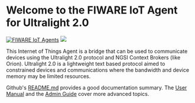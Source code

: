 # Welcome to the FIWARE IoT Agent for Ultralight 2.0

[![FIWARE IoT Agents](https://nexus.lab.fiware.org/repository/raw/public/badges/chapters/iot-agents.svg)](https://www.fiware.org/developers/catalogue/)
[![](https://nexus.lab.fiware.org/repository/raw/public/badges/stackoverflow/iot-agents.svg)](https://stackoverflow.com/questions/tagged/fiware+iot)

This Internet of Things Agent is a bridge that can be used to communicate devices using the Ultralight 2.0 protocol and
NGSI Context Brokers (like Orion). Ultralight 2.0 is a lightweight text based protocol aimed to constrained devices and
communications where the bandwidth and device memory may be limited resources.

Github's [README.md](https://github.com/telefonicaid/iotagent-ul/blob/master/README.md) provides a good documentation
summary. The [User Manual](usermanual.md) and the [Admin Guide](installationguide.md) cover more advanced topics.
